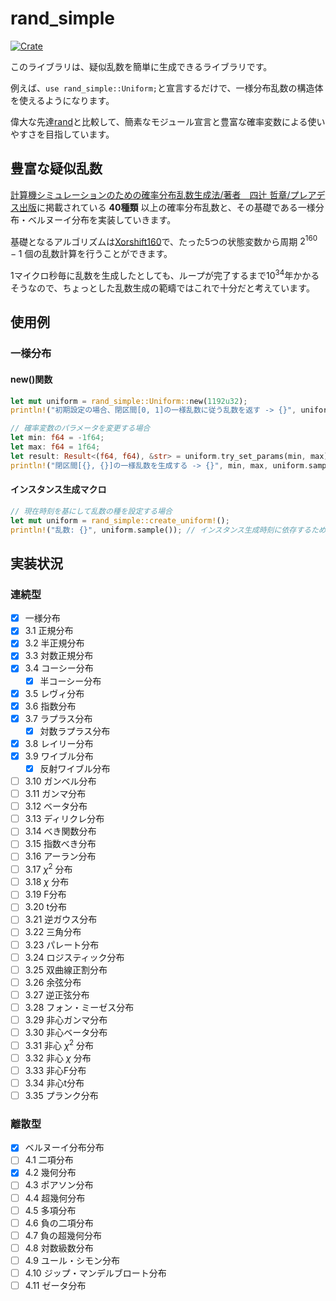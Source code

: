 # rand_simple
[![Crate](https://img.shields.io/crates/v/rand_simple.svg)](https://crates.io/crates/rand_simple)

このライブラリは、疑似乱数を簡単に生成できるライブラリです。

例えば、```use rand_simple::Uniform;```と宣言するだけで、一様分布乱数の構造体を使えるようになります。

偉大な先達[rand](https://crates.io/crates/rand)と比較して、簡素なモジュール宣言と豊富な確率変数による使いやすさを目指しています。

## 豊富な疑似乱数
[計算機シミュレーションのための確率分布乱数生成法/著者　四辻 哲章/プレアデス出版](http://www.pleiades-publishing.co.jp/pdf/pdf03.html)に掲載されている **40種類** 以上の確率分布乱数と、その基礎である一様分布・ベルヌーイ分布を実装していきます。

基礎となるアルゴリズムは[Xorshift160](https://www.jstatsoft.org/article/view/v008i14)で、たった5つの状態変数から周期 $2^{160} - 1$ 個の乱数計算を行うことができます。

1マイクロ秒毎に乱数を生成したとしても、ループが完了するまで$10^{34}$年かかるそうなので、ちょっとした乱数生成の範疇ではこれで十分だと考えています。

## 使用例
### 一様分布
#### new()関数
```rust
let mut uniform = rand_simple::Uniform::new(1192u32);
println!("初期設定の場合、閉区間[0, 1]の一様乱数に従う乱数を返す -> {}", uniform.sample());

// 確率変数のパラメータを変更する場合
let min: f64 = -1f64;
let max: f64 = 1f64;
let result: Result<(f64, f64), &str> = uniform.try_set_params(min, max);
println!("閉区間[{}, {}]の一様乱数を生成する -> {}", min, max, uniform.sample());
```
#### インスタンス生成マクロ
```rust
// 現在時刻を基にして乱数の種を設定する場合
let mut uniform = rand_simple::create_uniform!();
println!("乱数: {}", uniform.sample()); // インスタンス生成時刻に依存するため、コンパイル時は値不明
```

## 実装状況
### 連続型
* [x] 一様分布
* [x] 3.1 正規分布
* [x] 3.2 半正規分布
* [x] 3.3 対数正規分布
* [x] 3.4 コーシー分布
  * [x] 半コーシー分布
* [x] 3.5 レヴィ分布
* [x] 3.6 指数分布
* [x] 3.7 ラプラス分布
  * [x] 対数ラプラス分布
* [x] 3.8 レイリー分布
* [x] 3.9 ワイブル分布
  * [x] 反射ワイブル分布
* [ ] 3.10 ガンベル分布
* [ ] 3.11 ガンマ分布
* [ ] 3.12 ベータ分布
* [ ] 3.13 ディリクレ分布
* [ ] 3.14 べき関数分布
* [ ] 3.15 指数べき分布
* [ ] 3.16 アーラン分布
* [ ] 3.17 $\chi^2$ 分布
* [ ] 3.18 $\chi$ 分布
* [ ] 3.19 F分布
* [ ] 3.20 t分布
* [ ] 3.21 逆ガウス分布
* [ ] 3.22 三角分布
* [ ] 3.23 パレート分布
* [ ] 3.24 ロジスティック分布
* [ ] 3.25 双曲線正割分布
* [ ] 3.26 余弦分布
* [ ] 3.27 逆正弦分布
* [ ] 3.28 フォン・ミーゼス分布
* [ ] 3.29 非心ガンマ分布
* [ ] 3.30 非心ベータ分布
* [ ] 3.31 非心 $\chi^2$ 分布
* [ ] 3.32 非心 $\chi$ 分布
* [ ] 3.33 非心F分布
* [ ] 3.34 非心t分布
* [ ] 3.35 プランク分布
### 離散型
* [x] ベルヌーイ分布分布
* [ ] 4.1 二項分布
* [x] 4.2 幾何分布
* [ ] 4.3 ポアソン分布
* [ ] 4.4 超幾何分布
* [ ] 4.5 多項分布
* [ ] 4.6 負の二項分布
* [ ] 4.7 負の超幾何分布
* [ ] 4.8 対数級数分布
* [ ] 4.9 ユール・シモン分布
* [ ] 4.10 ジップ・マンデルブロート分布
* [ ] 4.11 ゼータ分布